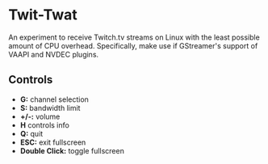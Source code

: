 Twit-Twat
=========

An experiment to receive Twitch.tv streams on Linux with the least possible amount of CPU overhead. Specifically, make use if GStreamer's support of VAAPI and NVDEC plugins.

Controls
--------

- **G:** channel selection
- **S:** bandwidth limit
- **+/-:** volume
- **H** controls info
- **Q:** quit
- **ESC:** exit fullscreen
- **Double Click:** toggle fullscreen
